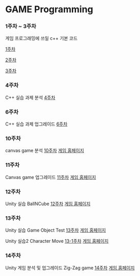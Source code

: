 # GAME Programming

### 1주차 ~ 3주차
게임 프로그래밍에 쓰일 c++ 기본 코드  

  
  [1주차](https://github.com/Kimra0467/game/tree/main/week1)
  
  [2주차](https://github.com/Kimra0467/game/tree/main/week2)
  
  [3주차](https://github.com/Kimra0467/game/tree/main/week3)

### 4주차
C++ 실습 과제 분석
[4주차](https://github.com/Kimra0467/game/tree/main/week4/report)

### 6주차
C++ 실습 과제 업그레이드
[6주차](https://github.com/Kimra0467/game/tree/main/week6/report)

### 10주차
canvas game 분석
[10주차](https://github.com/Kimra0467/game/tree/main/week11/report)
[게임 홈페이지](https://kimra0467.github.io/game/week11/report/canvas_game.html)

### 11주차
Canvas game 업그레이드
[11주차](https://github.com/Kimra0467/game/tree/main/week12/report)
[게임 홈페이지](https://kimra0467.github.io/game/week12/report/canvas_game_upgrade.html)

### 12주차
Unity 실습
BallNCube
[12주차](https://kimra0467.github.io/game/week13)
[게임 홈페이지](https://kimra0467.github.io/game/week13/index.html)

### 13주차
Unity 실습
Game Object Test
[13주차](https://kimra0467.github.io/game/week14)
[게임 홈페이지](https://kimra0467.github.io/game/week14/index.html)

Unity 실습2
Character Move
[13-1주차](https://kimra0467.github.io/game/week14-1)
[게임 홈페이지](https://kimra0467.github.io/game/week14-1/index.html)

### 14주차
Unity 게임 분석 및 업그레이드
Zig-Zag game 
[14주차](https://kimra0467.github.io/game/week15)
[게임 홈페이지](https://kimra0467.github.io/game/week15/new/index.html)

